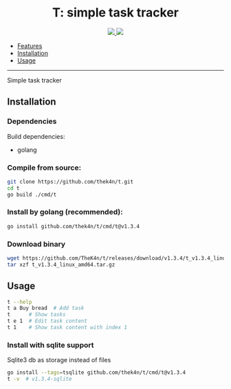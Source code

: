 <h1 align="center">T: simple task tracker</h1>

<p align="center">
  <a href="https://github.com/TheK4n">
    <img src="https://img.shields.io/github/followers/TheK4n?label=Follow&style=social">
  </a>
  <a href="https://github.com/TheK4n/t">
    <img src="https://img.shields.io/github/stars/TheK4n/t?style=social">
  </a>
</p>

* [Features](#features)
* [Installation](#installation)
* [Usage](#usage)

---

Simple task tracker


## Installation

### Dependencies

Build dependencies:
* golang


### Compile from source:
```sh
git clone https://github.com/thek4n/t.git
cd t
go build ./cmd/t
```

### Install by golang (recommended):
```sh
go install github.com/thek4n/t/cmd/t@v1.3.4
```

### Download binary
```sh
wget https://github.com/TheK4n/t/releases/download/v1.3.4/t_v1.3.4_linux_amd64.tar.gz
tar xzf t_v1.3.4_linux_amd64.tar.gz
```


## Usage
```sh
t --help
t a Buy bread  # Add task
t      # Show tasks
t e 1  # Edit task content
t 1    # Show task content with index 1
```


### Install with sqlite support
Sqlite3 db as storage instead of files

```sh
go install --tags=tsqlite github.com/thek4n/t/cmd/t@v1.3.4
t -v  # v1.3.4-sqlite
```
